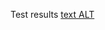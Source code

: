 Test results [text ALT](https://github.com/Quentin55555/tp-r504/actions/workflows/pytest.yml/badge.svg)

